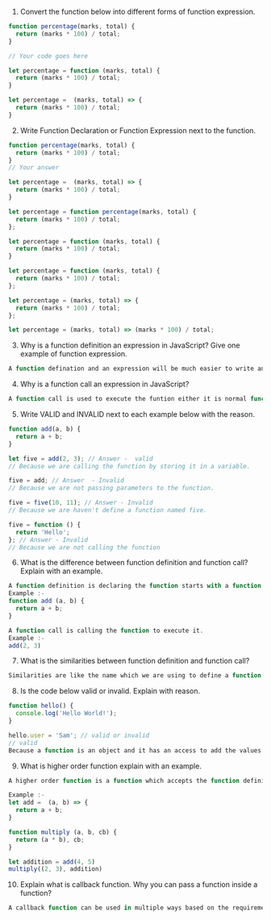 1. Convert the function below into different forms of function expression.

```js
function percentage(marks, total) {
  return (marks * 100) / total;
}

// Your code goes here

let percentage = function (marks, total) {
  return (marks * 100) / total;
}

let percentage =  (marks, total) => {
  return (marks * 100) / total;
}
```

2. Write Function Declaration or Function Expression next to the function.

```js
function percentage(marks, total) {
  return (marks * 100) / total;
}
// Your answer

let percentage =  (marks, total) => {
  return (marks * 100) / total;
}
```

```js
let percentage = function percentage(marks, total) {
  return (marks * 100) / total;
};

let percentage = function (marks, total) {
  return (marks * 100) / total;
}
```

```js
let percentage = function (marks, total) {
  return (marks * 100) / total;
};
```

```js
let percentage = (marks, total) => {
  return (marks * 100) / total;
};
```

```js
let percentage = (marks, total) => (marks * 100) / total;
```

3. Why is a function definition an expression in JavaScript? Give one example of function expression.

```js
A function defination and an expression will be much easier to write and we can use it in multiple ways when compare to the normal function effectively by storing it in a variable.
```

4. Why is a function call an expression in JavaScript?
```js
A function call is used to execute the funtion either it is normal function or the function expression.
```

5. Write VALID and INVALID next to each example below with the reason.

```js
function add(a, b) {
  return a + b;
}

let five = add(2, 3); // Answer -  valid
// Because we are calling the function by storing it in a variable.

five = add; // Answer  - Invalid 
// Because we are not passing parameters to the function.

five = five(10, 11); // Answer - Invalid
// Because we are haven't define a function named five.

five = function () {
  return 'Hello';
}; // Answer - Invalid
// Because we are not calling the function
```

6. What is the difference between function definition and function call? Explain with an example.
```js
A function definition is declaring the function starts with a function object 
Example :-  
function add (a, b) {
  return a + b;
}

A function call is calling the function to execute it.
Example :-
add(2, 3) 
```

7. What is the similarities between function definition and function call?
```js
Similarities are like the name which we are using to define a function defination. We must call the function with the same name.
```

8. Is the code below valid or invalid. Explain with reason.

```js
function hello() {
  console.log('Hello World!');
}

hello.user = 'Sam'; // valid or invalid  
// valid 
Because a function is an object and it has an access to add the values to it by using  '.' 
```

9. What is higher order function explain with an example.
```js
A higher order function is a function which accepts the function definition as a parameter with the function rererence.

Example :- 
let add =  (a, b) => {
  return a + b;
}

function multiply (a, b, cb) {
  return (a * b), cb;
}

let addition = add(4, 5)
multiply((2, 3), addition)
```

10. Explain what is callback function. Why you can pass a function inside a function?
```js
A callback function can be used in multiple ways based on the requirement by passing a parameter or function reference. Based on the requierment we can pass the function inside a function
```
